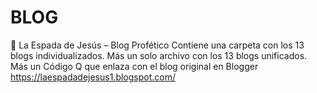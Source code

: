 # BLOG
📖 La Espada de Jesús – Blog Profético
Contiene una carpeta con los 13 blogs individualizados.
Más un solo archivo con los 13 blogs unificados.
Más un Código Q que enlaza con el blog original en Blogger
https://laespadadejesus1.blogspot.com/
